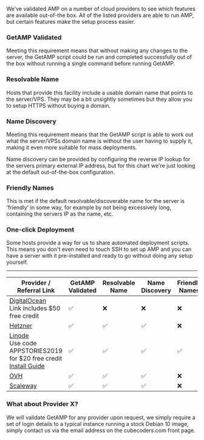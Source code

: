 We've validated AMP on a number of cloud providers to see which features are available out-of-the box. All of the listed providers are able to run AMP, but certain features make the setup process easier.

### GetAMP Validated
Meeting this requirement means that without making any changes to the server, the GetAMP script could be run and completed successfully out of the box without running a single command before running GetAMP.

### Resolvable Name
Hosts that provide this facility include a usable domain name that points to the server/VPS. They may be a bit unsightly sometimes but they allow you to setup HTTPS without buying a domain.

### Name Discovery
Meeting this requirement means that the GetAMP script is able to work out what the server/VPSs domain name is without the user having to supply it, making it even more suitable for mass deployments.

Name discovery can be provided by configuring the reverse IP lookup for the servers primary external IP address, but for this chart we're just looking at the default out-of-the-box configuration.

### Friendly Names
This is met if the default resolvable/discoverable name for the server is 'friendly' in some way, for example by not being excessively long, containing the servers IP as the name, etc.

### One-click Deployment
Some hosts provide a way for us to share automated deployment scripts. This means you don't even need to touch SSH to set up AMP and you can have a server with it pre-installed and ready to go without doing any setup yourself.

---

Provider / Referral Link|GetAMP Validated|Resolvable Name|Name Discovery|Friendly Names|One-click Deployment
---|---|---|---|---|---
[DigitalOcean](https://m.do.co/c/4386f346ce72)<br/>Link includes $50 free credit|✅|❌|❌|❌|❌
[Hetzner](https://hetzner.com)|✅|✅|✅|❌|❌
[Linode](https://www.linode.com/?r=63176147ac4aab18cc7635e99c3c992f85f6de25)<br/>Use code APPSTORIES2019 for $20 free credit<br/>[Install Guide](https://github.com/CubeCoders/AMP/wiki/Installing-AMP-on-Linode)|✅|✅|✅|✅|✅
[OVH](https://ovh.com)|✅|✅|✅|❌|❌
[Scaleway](https://scaleway.com)|✅|✅|✅|❌|❌

### What about Provider X?

We will validate GetAMP for any provider upon request, we simply require a set of login details to a typical instance running a stock Debian 10 image, simply contact us via the email address on the cubecoders.com front page.
